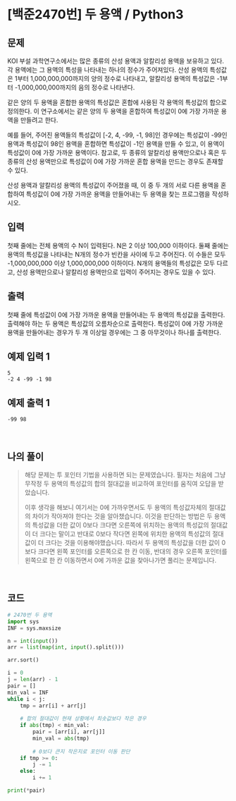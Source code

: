 # [백준2470번] 두 용액 / Python3

## 문제

KOI 부설 과학연구소에서는 많은 종류의 산성 용액과 알칼리성 용액을 보유하고 있다. 각 용액에는 그 용액의 특성을 나타내는 하나의 정수가 주어져있다.  산성 용액의 특성값은 1부터 1,000,000,000까지의 양의 정수로 나타내고, 알칼리성 용액의 특성값은 -1부터 -1,000,000,000까지의 음의 정수로 나타낸다.

같은 양의 두 용액을 혼합한 용액의 특성값은 혼합에 사용된 각 용액의 특성값의 합으로 정의한다. 이 연구소에서는 같은 양의 두 용액을 혼합하여 특성값이 0에 가장 가까운 용액을 만들려고 한다. 

예를 들어, 주어진 용액들의 특성값이 [-2, 4, -99, -1, 98]인 경우에는 특성값이 -99인 용액과 특성값이 98인 용액을 혼합하면 특성값이 -1인 용액을 만들 수 있고, 이 용액이 특성값이 0에 가장 가까운 용액이다. 참고로, 두 종류의 알칼리성 용액만으로나 혹은 두 종류의 산성 용액만으로 특성값이 0에 가장 가까운 혼합 용액을 만드는 경우도 존재할 수 있다.

산성 용액과 알칼리성 용액의 특성값이 주어졌을 때, 이 중 두 개의 서로 다른 용액을 혼합하여 특성값이 0에 가장 가까운 용액을 만들어내는 두 용액을 찾는 프로그램을 작성하시오.

## 입력

첫째 줄에는 전체 용액의 수 N이 입력된다. N은 2 이상 100,000 이하이다. 둘째 줄에는 용액의 특성값을 나타내는 N개의 정수가 빈칸을 사이에 두고 주어진다. 이 수들은 모두 -1,000,000,000 이상 1,000,000,000 이하이다. N개의 용액들의 특성값은 모두 다르고, 산성 용액만으로나 알칼리성 용액만으로 입력이 주어지는 경우도 있을 수 있다.

## 출력

첫째 줄에 특성값이 0에 가장 가까운 용액을 만들어내는 두 용액의 특성값을 출력한다. 출력해야 하는 두 용액은 특성값의 오름차순으로 출력한다. 특성값이 0에 가장 가까운 용액을 만들어내는 경우가 두 개 이상일 경우에는 그 중 아무것이나 하나를 출력한다.

## 예제 입력 1

```
5
-2 4 -99 -1 98
```

## 예제 출력 1

```
-99 98
```

<br>

## 나의 풀이

> 해당 문제는 투 포인터 기법을 사용하면 되는 문제였습니다. 필자는 처음에 그냥 무작정 두 용액의 특성값의 합의 절대값을 비교하여 포인터를 움직여 오답을 받았습니다.
>
> 이후 생각을 해보니 여기서는 0에 가까우면서도 두 용액의 특성값자체의 절대값의 차이가 작아져야 한다는 것을 알아챘습니다. 이것을 판단하는 방법은 두 용액의 특성값을 더한 값이 0보다 크다면 오른쪽에 위치하는 용액의 특성값의 절대값이 더 크다는 말이고 반대로 0보다 작다면 왼쪽에 위치한 용액의 특성값의 절대값이 더 크다는 것을 이용해야했습니다. 따라서 두 용액의 특성값을 더한 값이 0보다 크다면 왼쪽 포인터를 오른쪽으로 한 칸 이동, 반대의 경우 오른쪽 포인터를 왼쪽으로 한 칸 이동하면서 0에 가까운 값을 찾아나가면 풀리는 문제입니다.

<Br>

## 코드

```python
# 2470번 두 용액
import sys
INF = sys.maxsize

n = int(input())
arr = list(map(int, input().split()))

arr.sort()

i = 0
j = len(arr) - 1
pair = []
min_val = INF
while i < j:
    tmp = arr[i] + arr[j]
	
  	# 합의 절대값이 현재 상황에서 최솟값보다 작은 경우
    if abs(tmp) < min_val:
        pair = [arr[i], arr[j]]
        min_val = abs(tmp)
	
 		# 0보다 큰지 작은지로 포인터 이동 판단
    if tmp >= 0:
        j -= 1
    else:
        i += 1

print(*pair)

```

